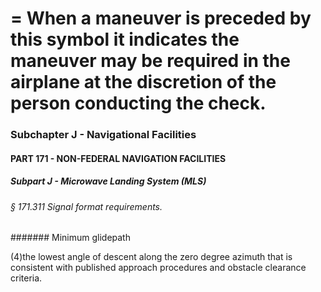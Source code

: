 
# = When a maneuver is preceded by this symbol it indicates the maneuver may be required in the airplane at the discretion of the person conducting the check.
### Subchapter J - Navigational Facilities
#### PART 171 - NON-FEDERAL NAVIGATION FACILITIES
##### Subpart J - Microwave Landing System (MLS)
###### § 171.311 Signal format requirements.
####### Minimum glidepath

(4)the lowest angle of descent along the zero degree azimuth that is consistent with published approach procedures and obstacle clearance criteria.
